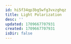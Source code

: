 ```yaml
---
id: hi5f34qp3bg5wfg3vxzghqz
title: Light Polarization
desc: ''
updated: 1709667707931
created: 1709667707931
isDir: false
---
```


